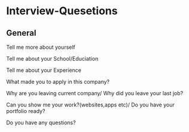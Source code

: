 # Interview-Quesetions


## General

Tell me more about yourself

Tell me about your School/Educiation

Tell me about your Experience

What made you to apply in this company?

Why are you leaving current company/ Why did you leave your last job?

Can you show me your work?(websites,apps etc)/ Do you have your portfolio ready?

Do you have any questions?
